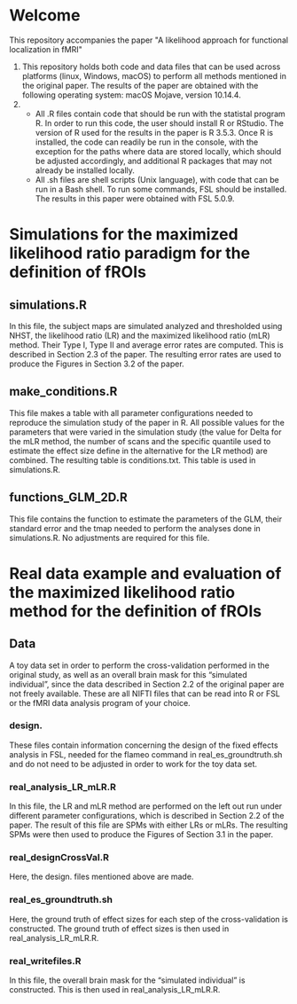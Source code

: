 # Welcome

This repository accompanies the paper "A likelihood approach for functional localization in fMRI"

1)  This repository holds both code and data files that can be used across platforms (linux, Windows, macOS) to perform all methods mentioned in the original paper. The results of the paper are obtained with the following operating system: macOS Mojave, version 10.14.4.
2)  - All .R files contain code that should be run with the statistal program R. In order to run this code, the user should install R or RStudio. The version of R used for the results in the paper is R 3.5.3. Once R is installed, the code can readily be run in the console, with the exception for the paths where data are stored locally, which should be adjusted accordingly,  and additional R packages that may not already be installed locally.
    - All .sh files are shell scripts (Unix language), with code that can be run in a Bash shell. To run some commands, FSL should be installed. The results in this paper were obtained with FSL 5.0.9.

# Simulations for the maximized likelihood ratio paradigm for the definition of fROIs

## simulations.R

In this file, the subject maps are simulated analyzed and thresholded using NHST, the likelihood ratio (LR) and the  maximized likelihood ratio (mLR) method. Their Type I, Type II and average error rates are computed. This is described in Section 2.3 of the paper. The resulting error rates are used to produce the Figures in Section 3.2 of the paper.

## make_conditions.R

This file makes a table with all parameter configurations needed to reproduce the simulation study of the paper in R. All possible values for the parameters that were varied in the simulation study (the value for Delta for the mLR method, the number of scans and the specific quantile used to estimate the effect size define in the alternative for the LR method) are combined. The resulting table is conditions.txt. This table is used in simulations.R.


## functions_GLM_2D.R

This file contains the function to estimate the parameters of the GLM, their standard error and the tmap needed to perform the analyses done in simulations.R. No adjustments are required for this file. 



# Real data example and evaluation of the maximized likelihood ratio method for the definition of fROIs


## Data

A toy data set in order to perform the cross-validation performed in the original study, as well as an overall brain mask for this “simulated individual”, since the data described in Section 2.2 of the original paper are not freely available. These are all NIFTI files that can be read into R or FSL or the fMRI data analysis program of your choice. 

### design.

These files contain information concerning the design of the fixed effects analysis in FSL, needed for the flameo command in real_es_groundtruth.sh and do not need to be adjusted in order to work for the toy data set.

### real_analysis_LR_mLR.R

In this file, the LR and mLR method are performed on the left out run under different parameter configurations, which is described in Section 2.2 of the paper. The result of this file are SPMs with either LRs or mLRs. The resulting SPMs were then used to produce the Figures of Section 3.1 in the paper.

### real_designCrossVal.R

Here, the design. files mentioned above are made.

### real_es_groundtruth.sh

Here, the ground truth of effect sizes for each step of the cross-validation is constructed. The ground truth of effect sizes is then used in real_analysis_LR_mLR.R.

### real_writefiles.R

In this file, the overall brain mask for the “simulated individual” is constructed. This is then used in  real_analysis_LR_mLR.R.
